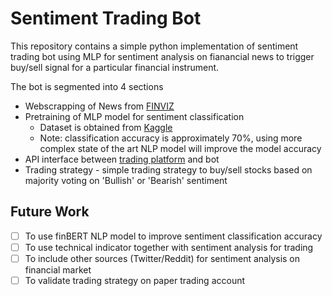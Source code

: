 # Sentiment Trading Bot

This repository contains a simple python implementation of sentiment trading bot using MLP for sentiment analysis on fianancial news to trigger buy/sell signal for a particular financial instrument.

The bot is segmented into 4 sections
- Webscrapping of News from [FINVIZ](https://finviz.com/)
- Pretraining of MLP model for sentiment classification
  - Dataset is obtained from [Kaggle](https://www.kaggle.com/ankurzing/sentiment-analysis-for-financial-news)
  - Note: classification accuracy is approximately 70%, using more complex state of the art NLP model will improve the model accuracy
- API interface between [trading platform](https://alpaca.markets/) and bot
- Trading strategy - simple trading strategy to buy/sell stocks based on majority voting on 'Bullish' or 'Bearish' sentiment

## Future Work
- [ ] To use finBERT NLP model to improve sentiment classification accuracy
- [ ] To use technical indicator together with sentiment analysis for trading
- [ ] To include other sources (Twitter/Reddit) for sentiment analysis on financial market
- [ ] To validate trading strategy on paper trading account
